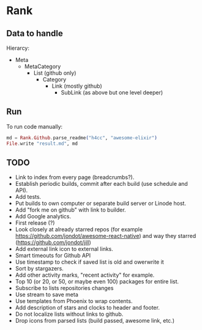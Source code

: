 # Rank

## Data to handle

Hierarcy:
- Meta
  - MetaCategory
    - List (github only)
      - Category
        - Link (mostly github)
          - SubLink (as above but one level deeper)

## Run

To run code manually:

```elixir
md = Rank.Github.parse_readme("h4cc", "awesome-elixir")
File.write "result.md", md
```

## TODO
- Link to index from every page (breadcrumbs?).
- Establish periodic builds, commit after each build (use schedule and API).
- Add tests.
- Put builds to own computer or separate build server or Linode host.
- Add "fork me on github" with link to builder.
- Add Google analytics.
- First release (?)
- Look closely at already starred repos (for example https://github.com/jondot/awesome-react-native) and way they starred (https://github.com/jondot/jill)
- Add external link icon to external links.
- Smart timeouts for Github API
- Use timestamp to check if saved list is old and owerwrite it
- Sort by stargazers.
- Add other activity marks, "recent activity" for example.
- Top 10 (or 20, or 50, or maybe even 100) packages for entire list.
- Subscribe to lists repositories changes
- Use stream to save meta
- Use templates from Phoenix to wrap contents.
- Add description of stars and clocks to header and footer.
- Do not localize lists without links to github.
- Drop icons from parsed lists (build passed, awesome link, etc.)
